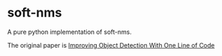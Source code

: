# soft-nms
A pure python implementation of soft-nms.



The original paper is [Improving Object Detection With One Line of Code](<https://arxiv.org/pdf/1704.04503.pdf>)

